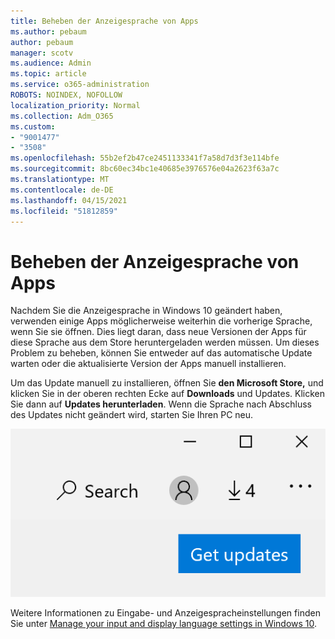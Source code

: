 ```yaml
---
title: Beheben der Anzeigesprache von Apps
ms.author: pebaum
author: pebaum
manager: scotv
ms.audience: Admin
ms.topic: article
ms.service: o365-administration
ROBOTS: NOINDEX, NOFOLLOW
localization_priority: Normal
ms.collection: Adm_O365
ms.custom:
- "9001477"
- "3508"
ms.openlocfilehash: 55b2ef2b47ce2451133341f7a58d7d3f3e114bfe
ms.sourcegitcommit: 8bc60ec34bc1e40685e3976576e04a2623f63a7c
ms.translationtype: MT
ms.contentlocale: de-DE
ms.lasthandoff: 04/15/2021
ms.locfileid: "51812859"
---
```

# <a name="fix-the-display-language-of-apps"></a>Beheben der Anzeigesprache von Apps

Nachdem Sie die Anzeigesprache in Windows 10 geändert haben, verwenden einige Apps möglicherweise weiterhin die vorherige Sprache, wenn Sie sie öffnen. Dies liegt daran, dass neue Versionen der Apps für diese Sprache aus dem Store heruntergeladen werden müssen. Um dieses Problem zu beheben, können Sie entweder auf das automatische Update warten oder die aktualisierte Version der Apps manuell installieren.

Um das Update manuell zu installieren, öffnen Sie **den Microsoft Store,** und klicken Sie in der oberen rechten Ecke auf **Downloads** und Updates. Klicken Sie dann auf **Updates herunterladen**. Wenn die Sprache nach Abschluss des Updates nicht geändert wird, starten Sie Ihren PC neu.

![Updates erhalten.](media/get-updates.png)

Weitere Informationen zu Eingabe- und Anzeigespracheinstellungen finden Sie unter [Manage your input and display language settings in Windows 10](https://support.microsoft.com/help/4027670/windows-10-add-and-switch-input-and-display-language-preferences).
